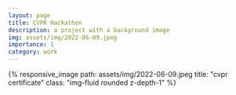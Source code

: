 ```yaml
---
layout: page
title: CVPR Hackathon
description: a project with a background image
img: assets/img/2022-06-09.jpeg
importance: 1
category: work
---
```




{% responsive_image path: assets/img/2022-06-09.jpeg title: "cvpr certificate" class: "img-fluid rounded z-depth-1" %}
